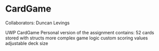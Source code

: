 # CardGame
Collaborators: Duncan Levings

UWP CardGame
Personal version of the assignment contains:
52 cards
stored with structs
more complex game logic
custom scoring values
adjustable deck size


